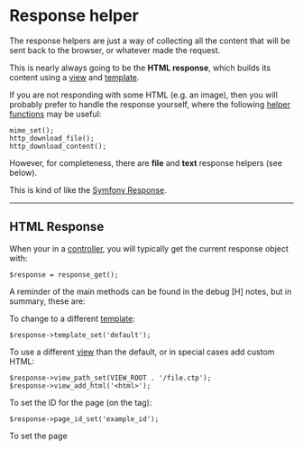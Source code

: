 # Response helper

The response helpers are just a way of collecting all the content that will be sent back to the browser, or whatever made the request.

This is nearly always going to be the **HTML response**, which builds its content using a [view](../../doc/setup/views.md) and [template](../../doc/setup/templates.md).

If you are not responding with some HTML (e.g. an image), then you will probably prefer to handle the response yourself, where the following [helper functions](../../doc/system/functions.md) may be useful:

	mime_set();
	http_download_file();
	http_download_content();

However, for completeness, there are **file** and **text** response helpers (see below).

This is kind of like the [Symfony Response](http://symfony.com/doc/current/components/http_foundation/introduction.html#response).

---

## HTML Response

When your in a [controller](../../doc/setup/controllers.md), you will typically get the current response object with:

	$response = response_get();

A reminder of the main methods can be found in the debug [H] notes, but in summary, these are:

To change to a different [template](../../doc/setup/templates.md):

	$response->template_set('default');

To use a different [view](../../doc/setup/views.md) than the default, or in special cases add custom HTML:

	$response->view_path_set(VIEW_ROOT . '/file.ctp');
	$response->view_add_html('<html>');

To set the ID for the page (on the <body> tag):

	$response->page_id_set('example_id');

To set the page <title>:

	$response->title_set('Custom page title.');
	$response->title_full_set('Custom page title.');

Additional [CSP sources](../../doc/security/csp.md):

	$response->csp_add_source('script-src', array('https://www.example.com'));

To add some JavaScript or CSS ([details](../../doc/setup/resources.md)):

	$response->js_add('/path/to/file.js');
	$response->js_code_add('var x = ' . json_encode($x) . ';');

	$response->css_auto();
	$response->css_add('/path/to/file.css');
	$response->css_alternate_add('/path/to/file.css', 'print');
	$response->css_alternate_add('/path/to/file.css', 'all', 'Title');

Or just to add your own HTML to the page head ([avoid JavaScript though](../../doc/setup/resources.md)):

	$response->head_add_html('<html>');

Typically you just then leave the HTML response for the framework to send it for you.

But if you have an error, you can use the global [error_send](../../doc/system/functions.md)() function, which is a shortcut for:

	$response->error_send($ref);
	exit();

And if your pushing the performance side of page loading, it is possible add the following to your controller:

	$response->head_flush();
	sleep(1); // Testing

This will start sending your `<head>` to the browser so it can start downloading external resources (i.e. css). But be careful if your using `css_auto()`, as that should not be in the template file. Instead create your own response_html:

	class response_html extends response_html_base {
		public function setup() {
			$this->css_auto();
		}
	}

---

## File Response

You will need to request a new response:

	$response = response_get('file');

Then provide it with the required information:

	$response->mime_set('application/csv');
	$response->charset_set('UTF-8'); // Defaults to output.charset
	$response->inline_set(false);
	$response->name_set('data.csv');

Where the content can be added with:

	$response->path_set('/path/to/file.csv');
	$response->content_set('...');
	$response->content_add('...');

And finally to send the response:

	$response->send();
	exit();

---

## Text Response

Pretty much the same as above really:

	$response = response_get('text');
	$response->charset_set('UTF-8'); // Defaults to output.charset
	$response->inline_set(false); // Probably not needed
	$response->name_set('data.csv'); // Probably not needed

	$response->content_set('...');
	$response->content_add('...');

	$response->send();
	exit();
